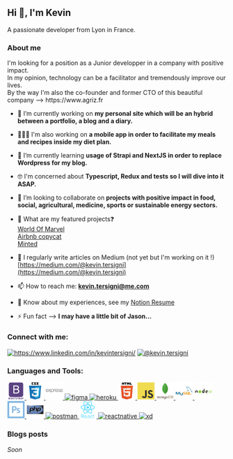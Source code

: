 ## Hi 👋, I'm Kevin
A passionate developer from Lyon in France.

<h3>About me</h3>
I'm looking for a position as a Junior developper in a company with positive impact.<br>
In my opinion, technology can be a facilitator and tremendously improve our lives.<br>
By the way I'm also the co-founder and former CTO of this beautiful company --> https://www.agriz.fr
  
- 🔭 I’m currently working on **my personal site which will be an hybrid between a portfolio, a blog and a diary.**

- 👨🏻‍💻 I'm also working on **a mobile app in order to facilitate my meals and recipes inside my diet plan.**

- 🌱 I’m currently learning **usage of Strapi and NextJS in order to replace Wordpress for my blog.**

- 🤓 I'm concerned about **Typescript, Redux and tests so I will dive into it ASAP.**

- 👯 I’m looking to collaborate on **projects with positive impact in food, social, agricultural, medicine, sports or sustainable energy sectors.**

- 🚀 What are my featured projects❓ 
<br> [World Of Marvel](https://github.com/kevintersigni/marvel-frontend)
<br> [Airbnb copycat](https://github.com/kevintersigni/airbnb-reactnative)
<br> [Minted](https://github.com/kevintersigni/vinted-front-end)


- 📝 I regularly write articles on Medium (not yet but I'm working on it !) [https://medium.com/@kevin.tersigni](https://medium.com/@kevin.tersigni)

- 📫 How to reach me: **kevin.tersigni@me.com**

- 📄 Know about my experiences, see my [Notion Resume](https://www.notion.so/Kevin-Tersigni-7d99ee45f8264aef9444437e32e6d0eb)

- ⚡ Fun fact --> **I may have a little bit of Jason...**



<h3 align="left">Connect with me:</h3>
<p align="left">
<a href="https://linkedin.com/in/https://www.linkedin.com/in/kevintersigni/" target="blank"><img align="center" src="https://raw.githubusercontent.com/rahuldkjain/github-profile-readme-generator/master/src/images/icons/Social/linked-in-alt.svg" alt="https://www.linkedin.com/in/kevintersigni/" height="30" width="40" /></a>
<a href="https://medium.com/@kevin.tersigni" target="blank"><img align="center" src="https://raw.githubusercontent.com/rahuldkjain/github-profile-readme-generator/master/src/images/icons/Social/medium.svg" alt="@kevin.tersigni" height="30" width="40" /></a>
</p>

<h3 align="left">Languages and Tools:</h3>
<p align="left"> <a href="https://getbootstrap.com" target="_blank"> <img src="https://raw.githubusercontent.com/devicons/devicon/master/icons/bootstrap/bootstrap-plain-wordmark.svg" alt="bootstrap" width="40" height="40"/> </a> <a href="https://www.w3schools.com/css/" target="_blank"> <img src="https://raw.githubusercontent.com/devicons/devicon/master/icons/css3/css3-original-wordmark.svg" alt="css3" width="40" height="40"/> </a> <a href="https://expressjs.com" target="_blank"> <img src="https://raw.githubusercontent.com/devicons/devicon/master/icons/express/express-original-wordmark.svg" alt="express" width="40" height="40"/> </a> <a href="https://www.figma.com/" target="_blank"> <img src="https://www.vectorlogo.zone/logos/figma/figma-icon.svg" alt="figma" width="40" height="40"/> </a> <a href="https://heroku.com" target="_blank"> <img src="https://www.vectorlogo.zone/logos/heroku/heroku-icon.svg" alt="heroku" width="40" height="40"/> </a> <a href="https://www.w3.org/html/" target="_blank"> <img src="https://raw.githubusercontent.com/devicons/devicon/master/icons/html5/html5-original-wordmark.svg" alt="html5" width="40" height="40"/> </a> <a href="https://developer.mozilla.org/en-US/docs/Web/JavaScript" target="_blank"> <img src="https://raw.githubusercontent.com/devicons/devicon/master/icons/javascript/javascript-original.svg" alt="javascript" width="40" height="40"/> </a> <a href="https://www.mongodb.com/" target="_blank"> <img src="https://raw.githubusercontent.com/devicons/devicon/master/icons/mongodb/mongodb-original-wordmark.svg" alt="mongodb" width="40" height="40"/> </a> <a href="https://www.mysql.com/" target="_blank"> <img src="https://raw.githubusercontent.com/devicons/devicon/master/icons/mysql/mysql-original-wordmark.svg" alt="mysql" width="40" height="40"/> </a> <a href="https://nodejs.org" target="_blank"> <img src="https://raw.githubusercontent.com/devicons/devicon/master/icons/nodejs/nodejs-original-wordmark.svg" alt="nodejs" width="40" height="40"/> </a> <a href="https://www.photoshop.com/en" target="_blank"> <img src="https://raw.githubusercontent.com/devicons/devicon/master/icons/photoshop/photoshop-line.svg" alt="photoshop" width="40" height="40"/> </a> <a href="https://www.php.net" target="_blank"> <img src="https://raw.githubusercontent.com/devicons/devicon/master/icons/php/php-original.svg" alt="php" width="40" height="40"/> </a> <a href="https://postman.com" target="_blank"> <img src="https://www.vectorlogo.zone/logos/getpostman/getpostman-icon.svg" alt="postman" width="40" height="40"/> </a> <a href="https://reactjs.org/" target="_blank"> <img src="https://raw.githubusercontent.com/devicons/devicon/master/icons/react/react-original-wordmark.svg" alt="react" width="40" height="40"/> </a> <a href="https://reactnative.dev/" target="_blank"> <img src="https://reactnative.dev/img/header_logo.svg" alt="reactnative" width="40" height="40"/> </a> <a href="https://www.adobe.com/products/xd.html" target="_blank"> <img src="https://cdn.worldvectorlogo.com/logos/adobe-xd.svg" alt="xd" width="40" height="40"/> </a> </p>


### Blogs posts
*Soon*
<!-- BLOG-POST-LIST:START -->
<!-- BLOG-POST-LIST:END -->
